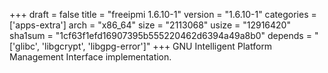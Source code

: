 +++
draft = false
title = "freeipmi 1.6.10-1"
version = "1.6.10-1"
categories = ['apps-extra']
arch = "x86_64"
size = "2113068"
usize = "12916420"
sha1sum = "1cf63f1efd16907395b555220462d6394a49a8b0"
depends = "['glibc', 'libgcrypt', 'libgpg-error']"
+++
GNU Intelligent Platform Management Interface implementation.